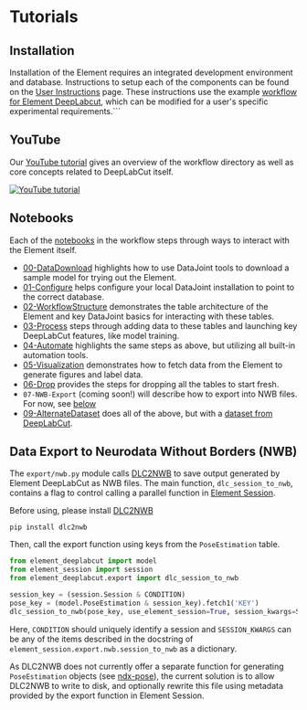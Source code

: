 # Tutorials

## Installation

Installation of the Element requires an integrated development environment and database.  Instructions to setup each of the components can be found on the [User Instructions](datajoint.com/docs/elements/user-instructions) page.  These instructions use the example [workflow for Element DeepLabcut](https://github.com/datajoint/workflow-deeplabcut), which can be modified for a user's specific experimental requirements.```

## YouTube

Our [YouTube tutorial](https://www.youtube.com/watch?v=8FDjTuQ52gQ) gives an overview 
of the workflow directory as well as core concepts related to DeepLabCut itself.

[![YouTube tutorial](https://img.youtube.com/vi/8FDjTuQ52gQ/0.jpg)](https://www.youtube.com/watch?v=8FDjTuQ52gQ)

## Notebooks

Each of the 
[notebooks](https://github.com/datajoint/workflow-deeplabcut/tree/main/notebooks) in 
the workflow steps through ways to interact with the Element itself.

- [00-DataDownload](https://github.com/datajoint/workflow-deeplabcut/blob/main/notebooks/00-DataDownload_Optional.ipynb) 
   highlights how to use DataJoint tools to download a sample model for trying out the Element.
- [01-Configure](https://github.com/datajoint/workflow-deeplabcut/blob/main/notebooks/01-Configure.ipynb) 
   helps configure your local DataJoint installation to point to the correct database.
- [02-WorkflowStructure](https://github.com/datajoint/workflow-deeplabcut/blob/main/notebooks/02-WorkflowStructure_Optional.ipynb)
   demonstrates the table architecture of the Element and key DataJoint basics for interacting with these tables.
- [03-Process](https://github.com/datajoint/workflow-deeplabcut/blob/main/notebooks/03-Process.ipynb) 
   steps through adding data to these tables and launching key DeepLabCut features, like model training.
- [04-Automate](https://github.com/datajoint/workflow-deeplabcut/blob/main/notebooks/04-Automate_Optional.ipynb) 
   highlights the same steps as above, but utilizing all built-in automation tools.
- [05-Visualization](https://github.com/datajoint/workflow-deeplabcut/blob/main/notebooks/05-Visualization_Optional.ipynb) 
   demonstrates how to fetch data from the Element to generate figures and label data.
- [06-Drop](https://github.com/datajoint/workflow-deeplabcut/blob/main/notebooks/06-Drop_Optional.ipynb) 
   provides the steps for dropping all the tables to start fresh.
- `07-NWB-Export` (coming soon!) will describe how to export into NWB files. For now, 
  see [below](#nwb-export)
- [09-AlternateDataset](https://github.com/datajoint/workflow-deeplabcut/blob/main/notebooks/09-AlternateDataset.ipynb)
   does all of the above, but with a 
   [dataset from DeepLabCut](https://github.com/DeepLabCut/DeepLabCut/tree/master/examples/openfield-Pranav-2018-10-30).

## Data Export to Neurodata Without Borders (NWB)

The `export/nwb.py` module calls [DLC2NWB](https://github.com/DeepLabCut/DLC2NWB/) to
save output generated by Element DeepLabCut as NWB files. 
The main function, `dlc_session_to_nwb`, contains a flag to control calling a parallel 
function in 
[Element Session](https://github.com/datajoint/element-session/blob/main/element_session/export/nwb.py).

Before using, please install [DLC2NWB](https://github.com/DeepLabCut/DLC2NWB/)

```console
pip install dlc2nwb
```

Then, call the export function using keys from the `PoseEstimation` table.

```python
from element_deeplabcut import model
from element_session import session
from element_deeplabcut.export import dlc_session_to_nwb

session_key = (session.Session & CONDITION)
pose_key = (model.PoseEstimation & session_key).fetch1('KEY')
dlc_session_to_nwb(pose_key, use_element_session=True, session_kwargs=SESSION_KWARGS)
```

Here, `CONDITION` should uniquely identify a session and `SESSION_KWARGS` can be any of
the items described in the docstring of `element_session.export.nwb.session_to_nwb`
as a dictionary.

As DLC2NWB does not currently offer a separate function for generating `PoseEstimation`
objects (see [ndx-pose](https://github.com/rly/ndx-pose)), the current solution is to
allow DLC2NWB to write to disk, and optionally rewrite this file using metadata provided
by the export function in Element Session.